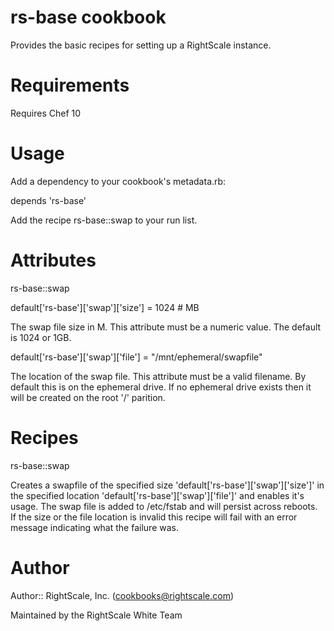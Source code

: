 # rs-base cookbook

Provides the basic recipes for setting up a RightScale instance.

# Requirements

Requires Chef 10

# Usage

Add a dependency to your cookbook's metadata.rb:

depends 'rs-base'

Add the recipe rs-base::swap to your run list.

# Attributes

rs-base::swap

default['rs-base']['swap']['size'] = 1024 # MB

The swap file size in M.  This attribute must be a numeric value.  The default is 
1024 or 1GB.

default['rs-base']['swap']['file'] = "/mnt/ephemeral/swapfile"

The location of the swap file.  This attribute must be a valid filename. By default 
this is on the ephemeral drive.  If no ephemeral drive exists then it will be created
on the root '/' parition.

# Recipes

rs-base::swap

Creates a swapfile of the specified size 'default['rs-base']['swap']['size']' in the
specified location 'default['rs-base']['swap']['file']' and enables it's usage.
The swap file is added to /etc/fstab and will persist across reboots.  If the size or the
file location is invalid this recipe will fail with an error message indicating what the
failure was.

# Author

Author:: RightScale, Inc. (<cookbooks@rightscale.com>)

Maintained by the RightScale White Team
